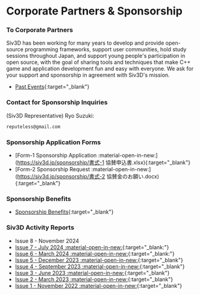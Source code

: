 # Corporate Partners & Sponsorship

### To Corporate Partners
Siv3D has been working for many years to develop and provide open-source programming frameworks, support user communities, hold study sessions throughout Japan, and support young people's participation in open source, with the goal of sharing tools and techniques that make C++ game and application development fun and easy with everyone. We ask for your support and sponsorship in agreement with Siv3D's mission.

- [Past Events](../community/history.md){:target="_blank"}

### Contact for Sponsorship Inquiries
(Siv3D Representative) Ryo Suzuki:
```txt
reputeless@gmail.com
```

### Sponsorship Application Forms
- [Form-1 Sponsorship Application :material-open-in-new:](https://siv3d.jp/sponsorship/書式-1 協賛申込書.xlsx){:target="_blank"}
- [Form-2 Sponsorship Request :material-open-in-new:](https://siv3d.jp/sponsorship/書式-2 協賛金のお願い.docx){:target="_blank"}

### Sponsorship Benefits
- [Sponsorship Benefits](corporate-sponsor-guideline.md){:target="_blank"}

### Siv3D Activity Reports
- Issue 8 - November 2024
- [Issue 7 - July 2024 :material-open-in-new:](https://siv3d.jp/sponsorship/report7.pdf){:target="_blank:"}
- [Issue 6 - March 2024 :material-open-in-new:](https://siv3d.jp/sponsorship/report6.pdf){:target="_blank:"}
- [Issue 5 - December 2023 :material-open-in-new:](https://siv3d.jp/sponsorship/report5.pdf){:target="_blank"}
- [Issue 4 - September 2023 :material-open-in-new:](https://siv3d.jp/sponsorship/report4.pdf){:target="_blank"}
- [Issue 3 - June 2023 :material-open-in-new:](https://siv3d.jp/sponsorship/report3.pdf){:target="_blank"}
- [Issue 2 - March 2023 :material-open-in-new:](https://siv3d.jp/sponsorship/report2.pdf){:target="_blank"}
- [Issue 1 - November 2022 :material-open-in-new:](https://siv3d.jp/sponsorship/report1.pdf){:target="_blank"}